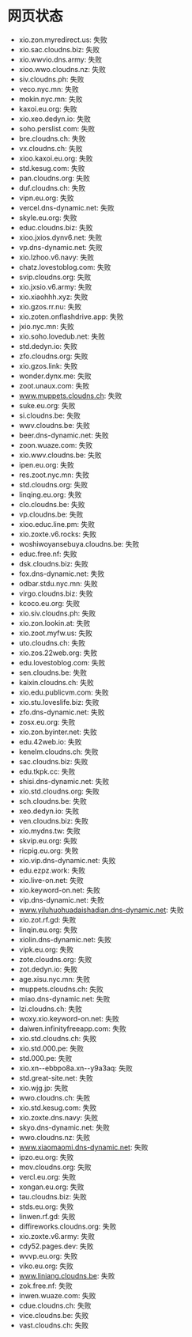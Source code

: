 # 网页状态
- xio.zon.myredirect.us: 失败
- xio.sac.cloudns.biz: 失败
- xio.wwvio.dns.army: 失败
- xioo.wwo.cloudns.nz: 失败
- siv.cloudns.ph: 失败
- veco.nyc.mn: 失败
- mokin.nyc.mn: 失败
- kaxoi.eu.org: 失败
- xio.xeo.dedyn.io: 失败
- soho.perslist.com: 失败
- bre.cloudns.ch: 失败
- vx.cloudns.ch: 失败
- xioo.kaxoi.eu.org: 失败
- std.kesug.com: 失败
- pan.cloudns.org: 失败
- duf.cloudns.ch: 失败
- vipn.eu.org: 失败
- vercel.dns-dynamic.net: 失败
- skyle.eu.org: 失败
- educ.cloudns.biz: 失败
- xioo.jxios.dynv6.net: 失败
- vp.dns-dynamic.net: 失败
- xio.lzhoo.v6.navy: 失败
- chatz.lovestoblog.com: 失败
- svip.cloudns.org: 失败
- xio.jxsio.v6.army: 失败
- xio.xiaohhh.xyz: 失败
- xio.gzos.rr.nu: 失败
- xio.zoten.onflashdrive.app: 失败
- jxio.nyc.mn: 失败
- xio.soho.lovedub.net: 失败
- std.dedyn.io: 失败
- zfo.cloudns.org: 失败
- xio.gzos.link: 失败
- wonder.dynx.me: 失败
- zoot.unaux.com: 失败
- www.muppets.cloudns.ch: 失败
- suke.eu.org: 失败
- si.cloudns.be: 失败
- wwv.cloudns.be: 失败
- beer.dns-dynamic.net: 失败
- zoon.wuaze.com: 失败
- xio.wwv.cloudns.be: 失败
- ipen.eu.org: 失败
- res.zoot.nyc.mn: 失败
- std.cloudns.org: 失败
- linqing.eu.org: 失败
- clo.cloudns.be: 失败
- vp.cloudns.be: 失败
- xioo.educ.line.pm: 失败
- xio.zoxte.v6.rocks: 失败
- woshiwoyansebuya.cloudns.be: 失败
- educ.free.nf: 失败
- dsk.cloudns.biz: 失败
- fox.dns-dynamic.net: 失败
- odbar.stdu.nyc.mn: 失败
- virgo.cloudns.biz: 失败
- kcoco.eu.org: 失败
- xio.siv.cloudns.ph: 失败
- xio.zon.lookin.at: 失败
- xio.zoot.myfw.us: 失败
- uto.cloudns.ch: 失败
- xio.zos.22web.org: 失败
- edu.lovestoblog.com: 失败
- sen.cloudns.be: 失败
- kaixin.cloudns.ch: 失败
- xio.edu.publicvm.com: 失败
- xio.stu.loveslife.biz: 失败
- zfo.dns-dynamic.net: 失败
- zosx.eu.org: 失败
- xio.zon.byinter.net: 失败
- edu.42web.io: 失败
- kenelm.cloudns.ch: 失败
- sac.cloudns.biz: 失败
- edu.tkpk.cc: 失败
- shisi.dns-dynamic.net: 失败
- xio.std.cloudns.org: 失败
- sch.cloudns.be: 失败
- xeo.dedyn.io: 失败
- ven.cloudns.biz: 失败
- xio.mydns.tw: 失败
- skvip.eu.org: 失败
- ricpig.eu.org: 失败
- xio.vip.dns-dynamic.net: 失败
- edu.ezpz.work: 失败
- xio.live-on.net: 失败
- xio.keyword-on.net: 失败
- vip.dns-dynamic.net: 失败
- www.yiluhuohuadaishadian.dns-dynamic.net: 失败
- xio.zot.rf.gd: 失败
- linqin.eu.org: 失败
- xiolin.dns-dynamic.net: 失败
- vipk.eu.org: 失败
- zote.cloudns.org: 失败
- zot.dedyn.io: 失败
- age.xisu.nyc.mn: 失败
- muppets.cloudns.ch: 失败
- miao.dns-dynamic.net: 失败
- lzi.cloudns.ch: 失败
- woxy.xio.keyword-on.net: 失败
- daiwen.infinityfreeapp.com: 失败
- xio.std.cloudns.ch: 失败
- xio.std.000.pe: 失败
- std.000.pe: 失败
- xio.xn--ebbpo8a.xn--y9a3aq: 失败
- std.great-site.net: 失败
- xio.wjg.jp: 失败
- wwo.cloudns.ch: 失败
- xio.std.kesug.com: 失败
- xio.zoxte.dns.navy: 失败
- skyo.dns-dynamic.net: 失败
- wwo.cloudns.nz: 失败
- www.xiaomaomi.dns-dynamic.net: 失败
- ipzo.eu.org: 失败
- mov.cloudns.org: 失败
- vercl.eu.org: 失败
- xongan.eu.org: 失败
- tau.cloudns.biz: 失败
- stds.eu.org: 失败
- linwen.rf.gd: 失败
- diffireworks.cloudns.org: 失败
- xio.zoxte.v6.army: 失败
- cdy52.pages.dev: 失败
- wvvp.eu.org: 失败
- viko.eu.org: 失败
- www.liniang.cloudns.be: 失败
- zok.free.nf: 失败
- inwen.wuaze.com: 失败
- cdue.cloudns.ch: 失败
- vice.cloudns.be: 失败
- vast.cloudns.ch: 失败
